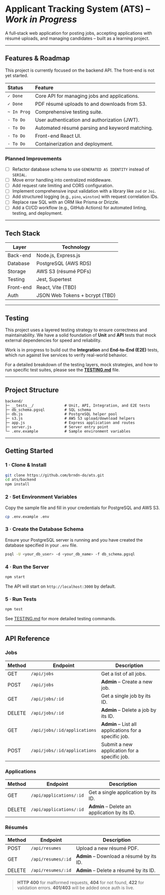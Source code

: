 # Applicant Tracking System (ATS) – *Work in Progress*

A full‑stack web application for posting jobs, accepting applications with résumé uploads, and managing candidates – built as a learning project.

---

## Features & Roadmap

This project is currently focused on the backend API. The front-end is not yet started.

| Status      | Feature                                       |
| :---------- | :-------------------------------------------- |
| `✓ Done`    | Core API for managing jobs and applications.  |
| `✓ Done`    | PDF résumé uploads to and downloads from S3.  |
| `~ In Prog` | Comprehensive testing suite.                  |
| `- To Do`   | User authentication and authorization (JWT).  |
| `- To Do`   | Automated résumé parsing and keyword matching.|
| `- To Do`   | Front-end React UI.                           |
| `- To Do`   | Containerization and deployment.              |

### Planned Improvements

- [ ] Refactor database schema to use `GENERATED AS IDENTITY` instead of `SERIAL`.
- [ ] Move error handling into centralized middleware.
- [ ] Add request rate limiting and CORS configuration.
- [ ] Implement comprehensive input validation with a library like `zod` or `Joi`.
- [ ] Add structured logging (e.g., `pino`, `winston`) with request correlation IDs.
- [ ] Replace raw SQL with an ORM like Prisma or Drizzle.
- [ ] Add a CI/CD workflow (e.g., GitHub Actions) for automated linting, testing, and deployment.

---

## Tech Stack

| Layer     | Technology                     |
| --------- | ------------------------------ |
| Back-end  | Node.js, Express.js            |
| Database  | PostgreSQL (AWS RDS)           |
| Storage   | AWS S3 (résumé PDFs)           |
| Testing   | Jest, Supertest                |
| Front-end | React, Vite (TBD)              |
| Auth      | JSON Web Tokens + bcrypt (TBD) |

---

## Testing

This project uses a layered testing strategy to ensure correctness and maintainability. We have a solid foundation of **Unit** and **API** tests that mock external dependencies for speed and reliability.

Work is in progress to build out the **Integration** and **End-to-End (E2E)** tests, which run against live services to verify real-world behavior.

For a detailed breakdown of the testing layers, mock strategies, and how to run specific test suites, please see the **[TESTING.md](TESTING.md)** file.

---

## Project Structure

```
backend/
├─ __tests__/              # Unit, API, Integration, and E2E tests
├─ db_schema.pgsql         # SQL schema
├─ db.js                   # PostgreSQL helper pool
├─ s3.js                   # AWS S3 upload/download helpers
├─ app.js                  # Express application and routes
├─ server.js               # Server entry point
└─ .env.example            # Sample environment variables
```

---

## Getting Started

### 1 · Clone & Install

```bash
git clone https://github.com/brndn-do/ats.git
cd ats/backend
npm install
```

### 2 · Set Environment Variables

Copy the sample file and fill in your credentials for PostgreSQL and AWS S3.

```bash
cp .env.example .env
```

### 3 · Create the Database Schema

Ensure your PostgreSQL server is running and you have created the database specified in your `.env` file.

```bash
psql -U <your_db_user> -d <your_db_name> -f db_schema.pgsql
```

### 4 · Run the Server

```bash
npm start
```

The API will start on `http://localhost:3000` by default.

### 5 · Run Tests

```bash
npm test
```

See [TESTING.md](TESTING.md) for more detailed testing commands.

---

## API Reference

### Jobs

| Method | Endpoint                     | Description                             |
| ------ | ---------------------------- | --------------------------------------- |
| GET    | `/api/jobs`                  | Get a list of all jobs.                 |
| POST   | `/api/jobs`                  | **Admin** – Create a new job.           |
| GET    | `/api/jobs/:id`              | Get a single job by its ID.             |
| DELETE | `/api/jobs/:id`              | **Admin** – Delete a job by its ID.     |
| GET    | `/api/jobs/:id/applications` | **Admin** – List all applications for a specific job. |
| POST   | `/api/jobs/:id/applications` | Submit a new application for a specific job. |

### Applications

| Method | Endpoint                | Description                          |
| ------ | ----------------------- | ------------------------------------ |
| GET    | `/api/applications/:id` | Get a single application by its ID.  |
| DELETE | `/api/applications/:id` | **Admin** – Delete an application by its ID. |

### Résumés

| Method | Endpoint           | Description                          |
| ------ | ------------------ | ------------------------------------ |
| POST   | `/api/resumes`     | Upload a new résumé PDF.             |
| GET    | `/api/resumes/:id` | **Admin** – Download a résumé by its ID. |
| DELETE | `/api/resumes/:id` | **Admin** – Delete a résumé by its ID. |

> **HTTP 400** for malformed requests, **404** for not found, **422** for validation errors. **401/403** will be added once auth is live.
